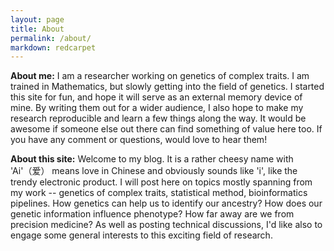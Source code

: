 ```yaml
---
layout: page
title: About
permalink: /about/
markdown: redcarpet
---
```

**About me:** I am a researcher working on genetics of complex traits. I am trained in Mathematics, but slowly getting into the field of genetics. I started this site for fun, and hope it will serve as an external memory device of mine. By writing them out for a wider audience, I also hope to make my research reproducible and learn a few things along the way. It would be awesome if someone else out there can find something of value here too. If you have any comment or questions, would love to hear them!

**About this site:** Welcome to my blog. It is a rather cheesy name with 'Ai'（爱） means love in Chinese and obviously sounds like 'i', like the trendy electronic product. I will post here on topics mostly spanning from my work -- genetics of complex traits, statistical method, bioinformatics pipelines. How genetics can help us to identify our ancestry? How does our genetic information influence phenotype? How far away are we from precision medicine? As well as posting technical discussions, I'd like also to engage some general interests to this exciting field of research.
